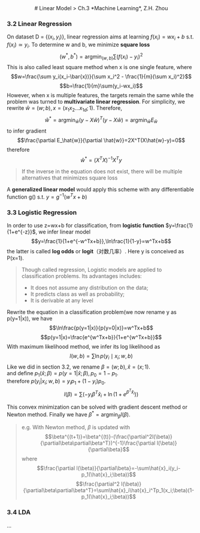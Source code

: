 <center>
# Linear Model
> Ch.3 *Machine Learning*, Z.H. Zhou
</center>  

### 3.2 Linear Regression
On dataset D = {($x_i,y_i$)}, linear regression aims at learning $f(x_i)=wx_i+b$ s.t. $f(x_i)\simeq y_i$. To determine w and b, we minimize **square loss**
$$(w^*,b^*)=\mathop{\arg\min}_{(w,b)}\sum(f(x_i)-y_i)^2$$
This is also called least square method when x is one single feature, where
$$w=\frac{\sum y_i(x_i-\bar{x})}{\sum x_i^2 - \frac{1}{m}(\sum x_i)^2}$$
$$b=\frac{1}{m}\sum(y_i-wx_i)$$
However, when x is multiple features, the targets remain the same while the problem was turned to **multivariate linear regression**. For simplicity, we rewrite $\hat{w}=(w;b),x=(x_1 x_2 ... x_{1d};1)$. Therefore, $$\hat{w}^*=\mathop{\arg\min}_{\hat{w}}(y-X\hat{w})^T(y-X\hat{w})=\mathop{\arg\min}_{\hat{w}}E_\hat{w}$$
to infer gradient $$\frac{\partial E_\hat{w}}{\partial \hat{w}}=2X^T(X\hat{w}-y)=0$$
therefore $$\hat{w}^*=(X^TX)^{-1}X^Ty$$
> If the inverse in the equation does not exist, there will be multiple alternatives that minimizes square loss

A **generalized linear model** would apply this scheme with any differentiable function g() s.t. $y=g^{-1}(w^Tx+b)$


### 3.3 Logistic Regression
In order to use z=wx+b for classification, from **logistic function** $y=\frac{1}{1+e^{-z}}$, we infer linear model $$y=\frac{1}{1+e^{-w^Tx+b}},\ln\frac{1}{1-y}=w^Tx+b$$
the latter is called **log odds** or **logit**（对数几率）. Here y is conceived as P(x=1).
> Though called regression, Logistic models are applied to classification problems. Its advantages includes:
> 
> - It does not assume any distribution on the data; 
> - It predicts class as well as probability;  
> - It is derivable at any level

Rewrite the equation in a classification problem(we now rename y as p(y=1|x)), we have 
$$\ln\frac{p(y=1|x)}{p(y=0|x)}=w^Tx+b$$
$$p(y=1|x)=\frac{e^{w^Tx+b}}{1+e^{w^Tx+b}}$$
With maximum likelihood method, we infer its log likelihood as 
$$l(w,b)=\sum\ln p(y_i\mid x_i;w,b)$$
Like we did in section 3.2, we rename $\beta=(w;b),\hat{x}=(x;1)$.  
and define $p_1(\hat{x};\beta)=p(y=1|\hat{x};\beta),p_0=1-p_1$.  
therefore $p(y_i|x_i;w,b)=y_ip_1+(1-y_i)p_0$.  
$$l(\beta)=\sum(-y_i\beta^T\hat{x}_i+\ln(1+e^{\beta^T\hat{x}_i}))$$

This convex minimization can be solved with gradient descent method or Newton method. Finally we have $\beta^*=\mathop{\arg\min}_{\beta}l(\beta)$.

>e.g. With Newton method, $\beta$ is updated with
$$\beta^{(t+1)}=\beta^{(t)}-(\frac{\partial^2l(\beta)}{\partial\beta\partial\beta^T})^{-1}\frac{\partial l(\beta)}{\partial\beta}$$
where 
$$\frac{\partial l(\beta)}{\partial\beta}=-\sum\hat{x}_i(y_i-p_1(\hat{x}_i;\beta))$$
$$\frac{\partial^2 l(\beta)}{\partial\beta\partial\beta^T}=\sum\hat{x}_i\hat{x}_i^Tp_1(x_i;\beta)(1-p_1(\hat{x}_i;\beta))$$


### 3.4 LDA
...


